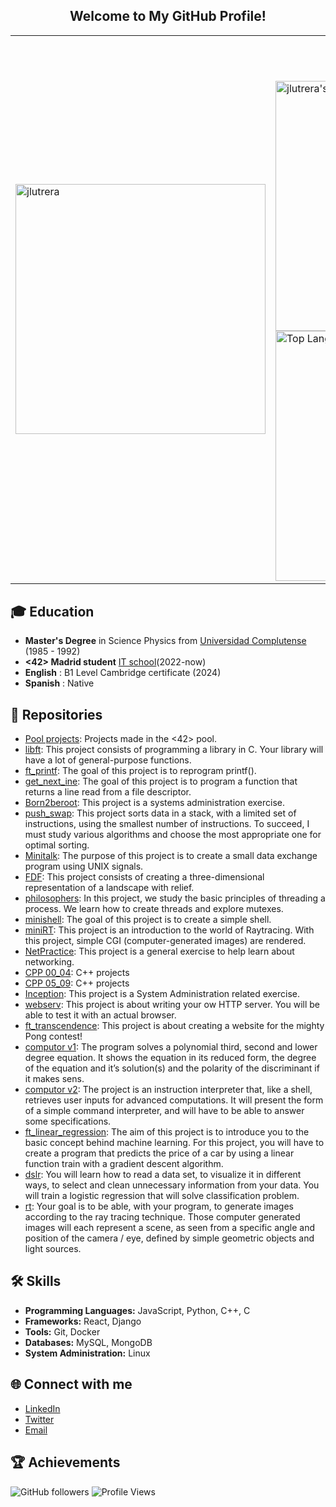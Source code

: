 <h2 align="center">Welcome to My GitHub Profile!</h2>
<!--
**jlutrera/jlutrera** is a ✨ _special_ ✨ repository because its `README.md` (this file) appears on your GitHub profile.
Here are some ideas to get you started:
- 🔭 I’m currently working on ...
- 🌱 I’m currently learning ...
- 👯 I’m looking to collaborate on ...
- 🤔 I’m looking for help with ...
- 💬 Ask me about ...
- 📫 How to reach me: ...
- 😄 Pronouns: ...
- ⚡ Fun fact: ...
-->
<table>
  <tr>
    <td><img src="https://github.com/user-attachments/assets/3a22e461-890b-4a32-9769-bd7f9e551355" alt="jlutrera" width="400"/></td>
    <td>
      <h4 align="center">📈 Metrics</h4>
      <img src="https://github-readme-stats.vercel.app/api?username=jlutrera&show_icons=true&theme=radical" alt="jlutrera's GitHub stats" width="400"/>
      <br>
      <a href="https://github.com/anuraghazra/github-readme-stats">
        <img src="https://github-readme-stats.vercel.app/api/top-langs/?username=jlutrera&layout=compact&theme=radical" alt="Top Languages" width="400"/>
      </a>
    </td>
  </tr>
</table>

## 🎓 Education
- **Master's Degree** in Science Physics from [Universidad Complutense](https://www.ucm.es/) (1985 - 1992)
- **<42> Madrid student** [IT school](https://www.42madrid.com/)(2022-now)
- **English** : B1 Level Cambridge certificate (2024)
- **Spanish** : Native 

## 🚀 Repositories
- [Pool projects](https://github.com/jlutrera/42Madrid-Pool): Projects made in the <42> pool.
- [libft](https://github.com/jlutrera/libft): This project consists of programming a library in C. Your library will have a lot of general-purpose functions.
- [ft_printf](https://github.com/jlutrera/ft_printf): The goal of this project is to reprogram printf().
- [get_next_ine](https://github.com/jlutrera/get_next_line): The goal of this project is to program a function that returns a line read from a file descriptor.
- [Born2beroot](https://github.com/jlutrera/Born2beroot): This project is a systems administration exercise.
- [push_swap](https://github.com/jlutrera/push_swap): This project sorts data in a stack, with a limited set of instructions, using the smallest number of instructions. To succeed, I must study various algorithms and choose the most appropriate one for optimal sorting.
- [Minitalk](https://github.com/jlutrera/minitalk): The purpose of this project is to create a small data exchange program using UNIX signals.
- [FDF](https://github.com/jlutrera/FdF): This project consists of creating a three-dimensional representation of a landscape with relief.
- [philosophers](https://github.com/jlutrera/philosophers): In this project, we study the basic principles of threading a process. We learn how to create threads and explore mutexes.
- [minishell](https://github.com/jlutrera/minishell): The goal of this project is to create a simple shell.
- [miniRT](https://github.com/jlutrera/miniRT): This project is an introduction to the world of Raytracing. With this project, simple CGI (computer-generated images) are rendered.
- [NetPractice](https://github.com/jlutrera/NetPractice): This project is a general exercise to help learn about networking.
- [CPP 00_04](https://github.com/jlutrera/CPP_00_04): C++ projects
- [CPP 05_09](https://github.com/jlutrera/CPP_05_09): C++ projects
- [Inception](https://github.com/jlutrera/Inception): This project is a System Administration related exercise.
- [webserv](https://github.com/jlutrera/webserv): This project is about writing your ow HTTP server. You will be able to test it with an actual browser.
- [ft_transcendence](https://github.com/jlutrera/ft_transcendence): This project is about creating a website for the mighty Pong contest!
- [computor v1](https://github.com/jlutrera/computorv1): The program solves a polynomial third, second and lower degree equation. It shows the equation in its reduced form, the degree of the equation and it’s solution(s) and the polarity of the discriminant if it makes sens.
- [computor v2](https://github.com/jlutrera/computorv2): The project is an instruction interpreter that, like a shell, retrieves user inputs for advanced computations. It will present the form of a simple command interpreter, and will have to be able to answer some specifications.
- [ft_linear_regression](https://github.com/jlutrera/ft_linear_regression): The aim of this project is to introduce you to the basic concept behind machine learning. For this project, you will have to create a program that predicts the price of a car by using a linear function train with a gradient descent algorithm.
- [dslr](https://github.com/jlutrera/dslr): You will learn how to read a data set, to visualize it in different ways, to select and clean unnecessary information from your data. You will train a logistic regression that will solve classification problem.
- [rt](https://github.com/jlutrera/rt): Your goal is to be able, with your program, to generate images according to the ray tracing technique.  Those computer generated images will each represent a scene, as seen from a specific angle and position of the camera / eye, defined by simple geometric objects and light
sources.
## 🛠 Skills
- **Programming Languages:** JavaScript, Python, C++, C
- **Frameworks:** React, Django
- **Tools:** Git, Docker
- **Databases:** MySQL, MongoDB
- **System Administration:** Linux
<!--
## 📜 Certifications
- **Comming soon** - [Link to certification](https://certification-link.com)
-->
## 🌐 Connect with me
- [LinkedIn](https://linkedin.com/in/josé-luis-utrera-canalejo-5860a9297)
- [Twitter](https://twitter.com/jlutrera67)
- [Email](mailto:informaticajlu@gmail.com)

## 🏆 Achievements
![GitHub followers](https://img.shields.io/github/followers/jlutrera?style=social)
![Profile Views](https://komarev.com/ghpvc/?username=jlutrera)
